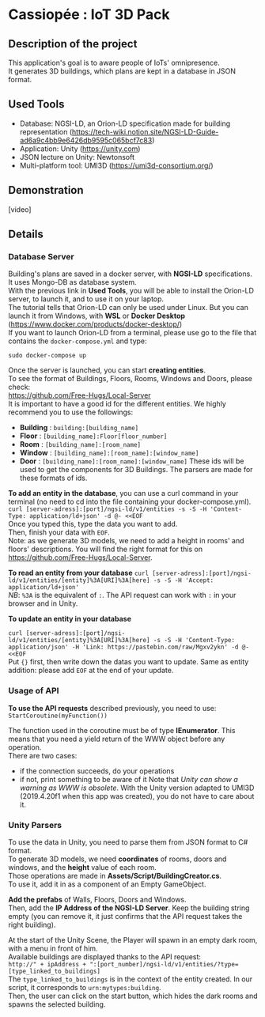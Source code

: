 # Cassiopée : IoT 3D Pack

## Description of the project

This application's goal is to aware people of IoTs' omnipresence.  
It generates 3D buildings, which plans are kept in a database in JSON format.

## Used Tools

* Database: NGSI-LD, an Orion-LD specification made for building representation (https://tech-wiki.notion.site/NGSI-LD-Guide-ad6a9c4bb9e6426db9595c065bcf7c83)
* Application: Unity (https://unity.com)
* JSON lecture on Unity: Newtonsoft
* Multi-platform tool: UMI3D (https://umi3d-consortium.org/)

## Demonstration 

[video]

## Details

### Database Server

Building's plans are saved in a docker server, with **NGSI-LD** specifications. It uses Mongo-DB as database system.  
With the previous link in **Used Tools**, you will be able to install the Orion-LD server, to launch it, and to use it on your laptop.  
The tutorial tells that Orion-LD can only be used under Linux. But you can launch it from Windows, with **WSL** or **Docker Desktop** (https://www.docker.com/products/docker-desktop/)  
If you want to launch Orion-LD from a terminal, please use go to the file that contains the ```docker-compose.yml``` and type: 

```sudo docker-compose up```
  
Once the server is launched, you can start **creating entities**.  
To see the format of Buildings, Floors, Rooms, Windows and Doors, please check:  
https://github.com/Free-Hugs/Local-Server  
It is important to have a good id for the different entities. We highly recommend you to use the followings:  
* **Building** : ```building:[building_name]```
* **Floor** : ```[building_name]:Floor[floor_number]```
* **Room** : ```[building_name]:[room_name]```
* **Window** : ```[building_name]:[room_name]:[window_name]```
* **Door** : ```[building_name]:[room_name]:[window_name]```
These ids will be used to get the components for 3D Buildings. The parsers are made for these formats of ids.

**To add an entity in the database**, you can use a curl command in your terminal (no need to cd into the file containing your docker-compose.yml).  
```curl [server-adress]:[port]/ngsi-ld/v1/entities -s -S -H 'Content-Type: application/ld+json' -d @- <<EOF```  
Once you typed this, type the data you want to add.  
Then, finish your data with ```EOF```.  
Note: as we generate 3D models, we need to add a height in rooms' and floors' descriptions. You will find the right format for this on https://github.com/Free-Hugs/Local-Server.  

**To read an entity from your database**
```curl [server-adress]:[port]/ngsi-ld/v1/entities/[entity]%3A[URI]%3A[here] -s -S -H 'Accept: application/ld+json'```  
*NB*: ```%3A``` is the equivalent of ```:```. The API request can work with ```:``` in your browser and in Unity.

**To update an entity in your database**

```curl [server-adress]:[port]/ngsi-ld/v1/entities/[entity]%3A[URI]%3A[here] -s -S -H 'Content-Type: application/json' -H 'Link: https://pastebin.com/raw/Mgxv2ykn' -d @- <<EOF```  
Put ```{}``` first, then write down the datas you want to update. 
Same as entity addition: please add ```EOF``` at the end of your update.

### Usage of API

**To use the API requests** described previously, you need to use:
```StartCoroutine(myFunction())```

The function used in the coroutine must be of type **IEnumerator**. This means that you need a yield return of the WWW object before any operation.  
There are two cases:  
* if the connection succeeds, do your operations
* if not, print something to be aware of it
Note that *Unity can show a warning as WWW is obsolete*. With the Unity version adapted to UMI3D (2019.4.20f1 when this app was created), you do not have to care about it.

### Unity Parsers

To use the data in Unity, you need to parse them from JSON format to C# format.  
To generate 3D models, we need **coordinates** of rooms, doors and windows, and the **height** value of each room.  
Those operations are made in **Assets/Script/BuildingCreator.cs**.  
To use it, add it in as a component of an Empty GameObject.

**Add the prefabs** of Walls, Floors, Doors and Windows.  
Then, add the **IP Address of the NGSI-LD Server**. Keep the building string empty (you can remove it, it just confirms that the API request takes the right building).  

At the start of the Unity Scene, the Player will spawn in an empty dark room, with a menu in front of him.  
Available buildings are displayed thanks to the API request:  
```http://" + ipAddress + ":[port_number]/ngsi-ld/v1/entities/?type=[type_linked_to_buildings]```  
The ```type_linked_to_buildings``` is in the context of the entity created. In our script, it corresponds to ```urn:mytypes:building```.  
Then, the user can click on the start button, which hides the dark rooms and spawns the selected building.  
